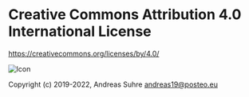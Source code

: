 # Creative Commons Attribution 4.0 International License

<https://creativecommons.org/licenses/by/4.0/>

![Icon](https://i.creativecommons.org/l/by/4.0/88x31.png)

Copyright (c) 2019-2022, Andreas Suhre <andreas19@posteo.eu>
